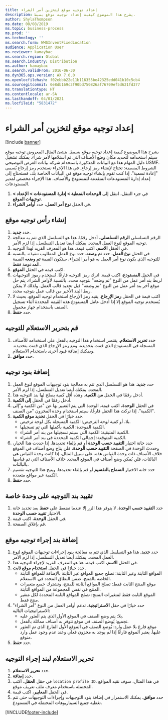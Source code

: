```yaml
---
title: إعداد توجيه موقع لتخزين أمر الشراء
description: يشرح هذا الموضوع كيفية إعداد توجيه موقع بسيط.
author: ShylaThompson
ms.date: 08/08/2019
ms.topic: business-process
ms.prod: ''
ms.technology: ''
ms.search.form: WHSInventFixedLocation
audience: Application User
ms.reviewer: kamaybac
ms.search.region: Global
ms.search.industry: Distribution
ms.author: kamaybac
ms.search.validFrom: 2016-06-30
ms.dyn365.ops.version: AX 7.0.0
ms.openlocfilehash: f02ebbb22e11b116355be42325edd041b10c5cb4
ms.sourcegitcommit: 0e8db169c3f90bd750826af76709ef5d621fd377
ms.translationtype: HT
ms.contentlocale: ar-SA
ms.lasthandoff: 04/01/2021
ms.locfileid: "5831472"
---
```

# <a name="set-up-a-location-directive-for-purchase-order-put-away"></a>إعداد توجيه موقع لتخزين أمر الشراء

[!include [banner](../../includes/banner.md)]

يشرح هذا الموضوع كيفية إعداد توجيه موقع بسيط. ينشئ المثال المعروض توجيه موقع سيتم استخدامه لتحديد مكان وضع الأصناف التي تم استلامها لأمر شراء. يمكنك تشغيل دليل المهام هذا مع البيانات المذكورة باستخدام شركة بيانات العرض التوضيحي USMF. الشروط المسبقة: تحتاج لإنشاء رمز إرجاع. في هذا الإجراء نستخدم رمز إرجاع يُسمى "إعادة تسمية". إذا كنت تقوم بإنشاء توجيه موقع في البيانات الخاصة بك، فستحتاج إلى إعداد إدارة المستودعات المتقدمة للمستودع والأصناف. هذا الإجراء مخصص لمدير المستودعات.

1. في جزء التنقل، انتقل إلى **الوحدات النمطية > إدارة المستودعات > الإعداد > توجيهات الموقع**.
2. في الحقل **نوع أمر العمل**، حدد **أوامر الشراء**.

## <a name="create-a-location-directive-header"></a>إنشاء رأس توجيه موقع
1. حدد **جديد**.
2. الرقم التسلسلي **الرقم التسلسلي**، أدخل رقمًا. هذا هو التسلسل الذي تتم به معالجة توجيه الموقع لنوع العمل المحدد. يمكنك أيضا تعديل التسلسل، إذا لزم الأمر.  
3. في الحقل **الاسم**، اكتب قيمة. هذا هو المعرف الفريد لهذا التوجيه.  
4. في الحقل **نوع العمل**، حدد **تم وضعه**. حدد نوع العمل المطلوب تنفيذه. بالنسبة للتوجيه الذي يكون نوع أمر العمل به هو أمر الشراء، ستكون القيمة **تم وضعه** القيمة المدعومة فقط.  
5. اكتب قيمة في الحقل **الموقع**.
6. في الحقل **المستودع**، اكتب قيمة. اترك رمز التوجيه فارغًا.  تُستخدم رموز التوجيهات لربط بند أمر عمل من النوع "تم وضعه" بتوجيه محدد. بالنسبة لأوامر الشراء، يتم حل موقع آخر بند أمر عمل من النوع "تم وضعه" قبل تحديد قالب العمل. ولذلك لا يمكن ربط البند الأخير من قالب عمل بتوجيه محدد.   
7. اكتب قيمة في الحقل **رمز الإرجاع**. يقيد رمز الإرجاع استخدام توجيه الموقع، بحيث لا يُستخدم توجيه الموقع إلا إذا أدخل عامل المستودع هذه القيمة المحددة أثناء تسجيل الصنف باستخدام جهاز محمول.  
8. حدد **حفظ**.

## <a name="edit-the-query-for-directive"></a>قم بتحرير الاستعلام للتوجيه
1. حدد **تحرير الاستعلام**. يقتصر استخدام هذا التوجيه بالفعل على استخدامه للأصناف المسجلة في المستودع الذي قمت بتحديده، ومع رمز الإرجاع الذي قمت بتحديده. ويمكنك إضافة قيود أخرى باستخدام الاستعلام.  
2. حدد **موافق**.

## <a name="add-directive-lines"></a>إضافة بنود توجيه
1. حدد **جديد**. هذا هو التسلسل الذي تتم به معالجة بنود توجيهات الموقع لنوع العمل المحدد. يمكنك أيضا تعديل التسلسل، إذا لزم الأمر.  
2. أدخل رقمًا في الحقل **من الكمية**. وهذه أقل كمية يصلح لها بند التوجيه هذا.  
3. أدخل رقمًا في الحقل **إلى الكمية**.
4. في الحقل **الوحدة**، اكتب قيمة. الوحدة التي يتم التعبير بها عن "من الكمية و"إلى الكمية". إذا تركتَ هذا الحقل فارغًا، سيتم استخدام وحدة المخزون "من الصنف".  
5. حدد خيارًا في الحقل **تحديد موقع الكمية**.
    - بلا، أو كمية لوحة الترخيص: الكمية المسجلة بكل لوحة ترخيص.  
    - الكمية الموحدة: الكمية بأكملها التي تم تسجيلها.  
    - الكمية المتبقية: الكمية التي سيتم تسجيلها من بند أمر الشراء.  
    - الكمية المتوقعة: إجمالي الكمية المحددة في بند أمر الشراء.  
6. حدد خانة اختيار **التقييد حسب الوحدة** أو قم بإلغاء تحديدها. إذا حددت هذا الخيار، وحددتَ الوحدة في الصفحة **التقييد حسب الوحدة**، فلن يتاح وضع أصناف في الموقع خلاف الأصناف ذات وحدة القياس هذه. على سبيل المثال، إذا كانت وحدة القياس هي البالتات، فلن يُمكن وضع أصناف في الموقع المحدد خلاف الأصناف التي تم قياسها بالبالتات.  
7. حدد خانة الاختيار **السماح بالتقسيم** أو قم بإلغاء تحديدها. ويتيح هذا للتوجيه تقسيم الكمية عبر مواقع متعددة.  
8. حدد **حفظ**.

## <a name="restrict-the-directive-line-to-a-specific-unit"></a>تقييد بند التوجيه على وحدة خاصة
1. حدد **التقييد حسب الوحدة**. لا يتوفر هذا الزر إلا عندما تضغط على **حفظ** بعد تحديد خانة الاختيار **تقييد حسب الوحدة**.  
2. في الحقل **الوحدة**، اكتب قيمة.
3. قم بإغلاق الصفحة.

## <a name="add-a-location-directive-action-line"></a>إضافة بند إجراء توجيه موقع
1. حدد **جديد**. هذا هو التسلسل الذي تتم به معالجة بنود إجراءات توجيهات الموقع لنوع العمل المحدد. يمكنك أيضا تعديل التسلسل، إذا لزم الأمر.  
2. في الحقل **الاسم**، اكتب قيمة. هذ هو المعرف الفريد لإجراء التوجيه هذا.  
3. حدد خيارًا في الحقل **استخدام موقع ثابت**.
    - المواقع الثابتة وغير الثابتة: تصلح جميع المواقع غير الثابتة بالإضافة للمواقع الثابتة الخاصة بالمنتج، ضمن النطاق المحدد في الاستعلام.  
    - موقع المنتج الثابت فقط: تصلح المواقع الثابتة للمنتج، وتشترك جميع متغيرات المنتج في نفس المجموعة من المواقع الثابتة.  
    - الموقع الثابت فقط لمتغيرات المنتج: تصلح المواقع الثابتة المحددة لكل متغير منتج فقط.  
4. حدد خيارًا في حقل **الاستراتيجية**. تدعم أوامر العمل من النوع "أمر الشراء" الاستراتيجيات التالية: 
    - بلا: يتم وضع الصنف في الموقع الأول الذي يتم العثور عليه.  
    - تجميع: يُوضع الصنف في موقع تتوفر به أصناف مماثلة بالفعل.  
    - موقع فارغ بلا عمل وارد: يُوضع الصنف في الموقع الأول الفارغ الذي تم العثور عليها. يعتبر الموقع فارغًا إذا لم يوجد به مخزون فعلي وعند عدم وجود عمل وارد متوقع.  
5. حدد **حفظ**.

## <a name="edit-the-query-for-directive-action-line"></a>تحرير الاستعلام لبند إجراء التوجيه
1. حدد **تحرير الاستعلام**.
2. حدد **إضافة**.
3. في حقل **الحقل**، اكتب `location profile ID`. في هذا المثال، سوف نقيد المواقع المحتملة باستخدام معرف ملف تعريف موقع.  
4. في الحقل **المعايير**، اكتب قيمة.
5. حدد **موافق**. يمكنك الاستمرار في إضافة بنود التوجيهات وإجراءات التوجيهات حتى تتم تغطية جميع السيناريوهات المحتملة في المستودع.  



[!INCLUDE[footer-include](../../../includes/footer-banner.md)]